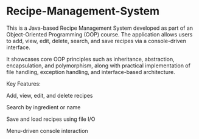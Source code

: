 # Recipe-Management-System
This is a Java-based Recipe Management System developed as part of an Object-Oriented Programming (OOP) course. The application allows users to add, view, edit, delete, search, and save recipes via a console-driven interface.

It showcases core OOP principles such as inheritance, abstraction, encapsulation, and polymorphism, along with practical implementation of file handling, exception handling, and interface-based architecture.

Key Features:

Add, view, edit, and delete recipes

Search by ingredient or name

Save and load recipes using file I/O

Menu-driven console interaction


